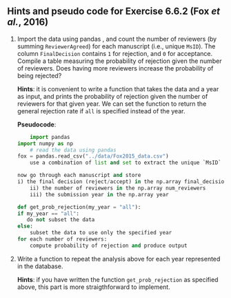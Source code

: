 ## Hints and pseudo code for Exercise 6.6.2 (Fox *et al.*, 2016)

1. Import the data using pandas , and count the number of reviewers (by summing `ReviewerAgreed`) for each manuscript (i.e., unique `MsID`). The column `FinalDecision` contains `1` for rejection, and `0` for acceptance. Compile a table measuring the probability of rejection given the number of reviewers. Does having more reviewers increase the probability of being rejected?

	**Hints**: it is convenient to write a function that takes the data and a year as input, and prints the probability of rejection given the number of reviewers for that given year. We can set the function to return the general rejection rate if `all` is specified instead of the year. 

	**Pseudocode**:

	```python
        import pandas
	import numpy as np
        # read the data using pandas
	fox = pandas.read_csv("../data/Fox2015_data.csv")
        use a combination of list and set to extract the unique `MsID`

	now go through each manuscript and store
	i) the final decision (reject/accept) in the np.array final_decision
        ii) the number of reviewers in the np.array num_reviewers
        iii) the submission year in the np.array year

	def get_prob_rejection(my_year = "all"):
	if my_year == "all":
	   do not subset the data
	else:
	    subset the data to use only the specified year
	for each number of reviewers:
	    compute probability of rejection and produce output
	```

2. Write a function to repeat the analysis above for each year represented in the database. 

	**Hints**: if you have written the function `get_prob_rejection` as specified above, this part is more straigthforward to implement.
